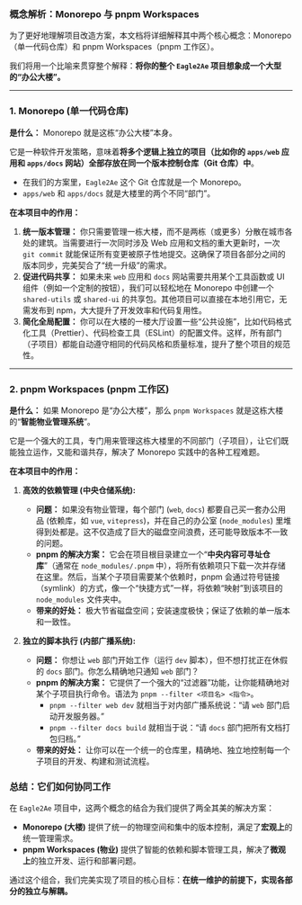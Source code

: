 ### **概念解析：Monorepo 与 pnpm Workspaces**

为了更好地理解项目改造方案，本文档将详细解释其中两个核心概念：Monorepo（单一代码仓库）和 pnpm Workspaces（pnpm 工作区）。

我们将用一个比喻来贯穿整个解释：**将你的整个 `Eagle2Ae` 项目想象成一个大型的“办公大楼”。**

---

### **1. Monorepo (单一代码仓库)**

**是什么：** Monorepo 就是这栋“办公大楼”本身。

它是一种软件开发策略，意味着**将多个逻辑上独立的项目（比如你的 `apps/web` 应用和 `apps/docs` 网站）全部存放在同一个版本控制仓库（Git 仓库）中**。

*   在我们的方案里，`Eagle2Ae` 这个 Git 仓库就是一个 Monorepo。
*   `apps/web` 和 `apps/docs` 就是大楼里的两个不同“部门”。

**在本项目中的作用：**
1.  **统一版本管理：** 你只需要管理一栋大楼，而不是两栋（或更多）分散在城市各处的建筑。当需要进行一次同时涉及 Web 应用和文档的重大更新时，一次 `git commit` 就能保证所有变更被原子性地提交。这确保了项目各部分之间的版本同步，完美契合了“统一升级”的需求。
2.  **促进代码共享：** 如果未来 `web` 应用和 `docs` 网站需要共用某个工具函数或 UI 组件（例如一个定制的按钮），我们可以轻松地在 Monorepo 中创建一个 `shared-utils` 或 `shared-ui` 的共享包。其他项目可以直接在本地引用它，无需发布到 npm，大大提升了开发效率和代码复用性。
3.  **简化全局配置：** 你可以在大楼的一楼大厅设置一些“公共设施”，比如代码格式化工具（Prettier）、代码检查工具（ESLint）的配置文件。这样，所有部门（子项目）都能自动遵守相同的代码风格和质量标准，提升了整个项目的规范性。

---

### **2. pnpm Workspaces (pnpm 工作区)**

**是什么：** 如果 Monorepo 是“办公大楼”，那么 `pnpm Workspaces` 就是这栋大楼的“**智能物业管理系统**”。

它是一个强大的工具，专门用来管理这栋大楼里的不同部门（子项目），让它们既能独立运作，又能和谐共存，解决了 Monorepo 实践中的各种工程难题。

**在本项目中的作用：**
1.  **高效的依赖管理 (中央仓储系统):**
    *   **问题：** 如果没有物业管理，每个部门 (`web`, `docs`) 都要自己买一套办公用品 (依赖库，如 `vue`, `vitepress`)，并在自己的办公室 (`node_modules`) 里堆得到处都是。这不仅造成了巨大的磁盘空间浪费，还可能导致版本不一致的问题。
    *   **pnpm 的解决方案：** 它会在项目根目录建立一个“**中央内容可寻址仓库**”（通常在 `node_modules/.pnpm` 中），将所有依赖项只下载一次并存储在这里。然后，当某个子项目需要某个依赖时，pnpm 会通过符号链接（symlink）的方式，像一个“快捷方式”一样，将依赖“映射”到该项目的 `node_modules` 文件夹中。
    *   **带来的好处：** 极大节省磁盘空间；安装速度极快；保证了依赖的单一版本和一致性。

2.  **独立的脚本执行 (内部广播系统):**
    *   **问题：** 你想让 `web` 部门开始工作（运行 `dev` 脚本），但不想打扰正在休假的 `docs` 部门。你怎么精确地只通知 `web` 部门？
    *   **pnpm 的解决方案：** 它提供了一个强大的“过滤器”功能，让你能精确地对某个子项目执行命令。语法为 `pnpm --filter <项目名> <指令>`。
        *   `pnpm --filter web dev` 就相当于对内部广播系统说：“请 `web` 部门启动开发服务器。”
        *   `pnpm --filter docs build` 就相当于说：“请 `docs` 部门把所有文档打包归档。”
    *   **带来的好处：** 让你可以在一个统一的仓库里，精确地、独立地控制每一个子项目的开发、构建和测试流程。

### **总结：它们如何协同工作**

在 `Eagle2Ae` 项目中，这两个概念的结合为我们提供了两全其美的解决方案：

*   **Monorepo (大楼)** 提供了统一的物理空间和集中的版本控制，满足了**宏观上**的统一管理需求。
*   **pnpm Workspaces (物业)** 提供了智能的依赖和脚本管理工具，解决了**微观上**的独立开发、运行和部署问题。

通过这个组合，我们完美实现了项目的核心目标：**在统一维护的前提下，实现各部分的独立与解耦。**